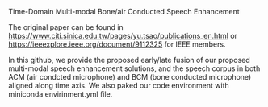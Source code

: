 Time-Domain Multi-modal Bone/air Conducted Speech Enhancement

The original paper can be found in https://www.citi.sinica.edu.tw/pages/yu.tsao/publications_en.html or https://ieeexplore.ieee.org/document/9112325 for IEEE members.

In this github, we provide the proposed early/late fusion of our proposed multi-modal speech enhancement solutions, and the speech corpus in both ACM (air condcted microphone) and BCM (bone conducted microphone) aligned along time axis. We also paked our code environment with miniconda envirinment.yml file. 
